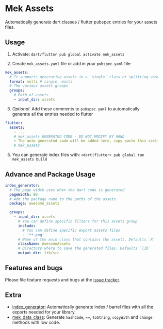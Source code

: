 # Mek Assets
Automatically generate dart classes / flutter pubspec entries for your assets files.

## Usage

1. Activate: `dart/flutter pub global activate mek_assets`

2. Create `mek_assets.yaml` file or add in your `pubspec.yaml` file:
```yaml
mek_assets:
  # It supports generating assets in a `single` class or splitting assets into `multi` classes based on directory
  format: multi # single, multi
  # The various assets groups
  groups:
    # Path of assets
    - input_dir: assets
```

3. *Optional*: Add these comments to `pubspec.yaml` to automatically generate all the entries needed to flutter 
````yaml
flutter:
  assets:
    - ...
    # mek_assets GENERATED CODE - DO NOT MODIFY BY HAND
    - The auto generated code will be added here, copy paste this section
    # mek_assets
````

5. You can generate index files with: `<dart|flutter> pub global run mek_assets build`

## Advance and Package Usage

```yaml
index_generator:
  # The page width uses when the dart code is generated
  pageWidth: 80
  # Add the package name to the paths of the assets
  package: awesome_assets

  groups:
    - input_dir: assets
      # You can define specific filters for this assets group
      include:
        # You can define specific export assets files
        - '**.png'
      # Name of the main class that contains the assets. Defaults `R`
      className: AwesomeAssets
      # Directory where to save the generated files. Defaults `lib`
      output_dir: lib/src
```

## Features and bugs

Please file feature requests and bugs at the [issue tracker](https://github.com/BreX900/mek_assets/issues).

## Extra

- [index_generator](https://pub.dev/packages/index_generator): Automatically generate index / barrel files with all the exports needed for your library.
- [mek_data_class](https://pub.dev/packages/mek_data_class): Generate `hashCode`, `==`, `toString`, `copyWith` and `change` methods with low code.

